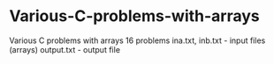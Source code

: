 # Various-C-problems-with-arrays
Various C problems with arrays
16 problems
ina.txt, inb.txt - input files (arrays)
output.txt - output file
